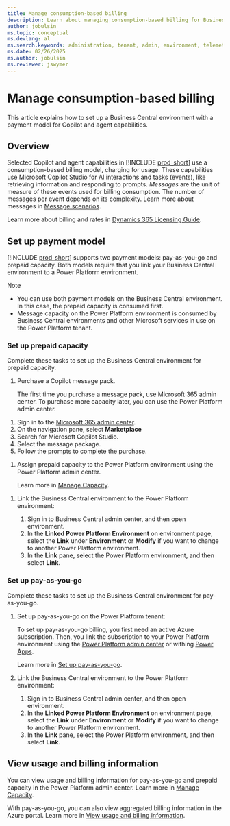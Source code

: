 ```yaml
---
title: Manage consumption-based billing
description: Learn about managing consumption-based billing for Business Central
author: jobulsin
ms.topic: conceptual
ms.devlang: al
ms.search.keywords: administration, tenant, admin, environment, telemetry, billing
ms.date: 02/26/2025
ms.author: jobulsin
ms.reviewer: jswymer
---
```

# Manage consumption-based billing

This article explains how to set up a Business Central environment with a payment model for Copilot and agent capabilities.

## Overview

Selected Copilot and agent capabilities in [!INCLUDE [prod_short](../includes/prod_short.md)] use a consumption-based billing model, charging for usage. These capabilities use Microsoft Copilot Studio for AI interactions and tasks (events), like retrieving information and responding to prompts. *Messages* are the unit of measure of these events used for billing consumption. The number of messages per event depends on its complexity. Learn more about messages in [Message scenarios](/microsoft-copilot-studio/requirements-messages-management#message-scenarios).

Learn more about billing and rates in [Dynamics 365 Licensing Guide](https://go.microsoft.com/fwlink/?LinkId=866544).

## Set up payment model 

[!INCLUDE [prod_short](../includes/prod_short.md)] supports two payment models: pay-as-you-go and prepaid capacity. Both models require that you link your Business Central environment to a Power Platform environment.

> [!NOTE]
> - You can use both payment models on the Business Central environment. In this case, the prepaid capacity is consumed first.
> - Message capacity on the Power Platform environment is consumed by Business Central environments and other Microsoft services in use on the Power Platform tenant.

### Set up prepaid capacity

Complete these tasks to set up the Business Central environment for prepaid capacity.

1. Purchase a Copilot message pack.

   The first time you purchase a message pack, use Microsoft 365 admin center. To purchase more capacity later, you can use the Power Platform admin center.

<!--# [Microsoft 365 admin center](#tab/m365) -->

   1. Sign in to the [Microsoft 365 admin center](https://admin.microsoft.com).
   1. On the navigation pane, select **Marketplace**
   1. Search for Microsoft Copilot Studio.
   1. Select the message package.
   1. Follow the prompts to complete the purchase.
<!--
   # [Power Platform admin center](#tab/ppac)

   1. Sign in to the [Power Platform dmin center](https://admin.powerplatform.microsoft.com/).
   1. On the navigation pane, select **Licensing**.
   1. Under **Summaries**, select Copilot Studio.
   1. Look for the **Message Pack** card.
   1. Click on the link provided to manage and purchase new message packs.
   1. Follow the prompts to complete your purchase.-->

1. Assign prepaid capacity to the Power Platform environment using the Power Platform admin center.

   Learn more in [Manage Capacity](/power-platform/admin/manage-copilot-studio-messages-capacity?tabs=new#manage-capacity).

<!-- 
   1. Sign in to the [Power Platform admin center](https://admin.powerplatform.microsoft.com/).
   1. On the navigation pane, select **Licensing**.
   1. Under **Summaries**, select **Copilot Studio**.
   1. Look for the **Message Pack** card.
-->
1. Link the Business Central environment to the Power Platform environment:

   1. Sign in to Business Central admin center, and then open environment.
   1. In the **Linked Power Platform Environment** on environment page, select the **Link** under **Environment** or **Modify** if you want to change to another Power Platform environment.
   1. In the **Link** pane, select the Power Platform environment, and then select **Link**.  

### Set up pay-as-you-go

Complete these tasks to set up the Business Central environment for pay-as-you-go.

1. Set up pay-as-you-go on the Power Platform tenant:

   To set up pay-as-you-go billing, you first need an active Azure subscription. Then, you link the subscription to your Power Platform environment using the [Power Platform admin center](https://admin.powerplatform.microsoft.com/) or withing [Power Apps](https://make.powerapps.com/).

   Learn more in [Set up pay-as-you-go](/power-platform/admin/pay-as-you-go-set-up).
2. Link the Business Central environment to the Power Platform environment:

   1. Sign in to Business Central admin center, and then open environment.
   1. In the **Linked Power Platform Environment** on environment page, select the **Link** under **Environment** or **Modify** if you want to change to another Power Platform environment.
   1. In the **Link** pane, select the Power Platform environment, and then select **Link**.  

## View usage and billing information

You can view usage and billing information for pay-as-you-go and prepaid capacity in the Power Platform admin center. Learn more in [Manage Capacity](/power-platform/admin/manage-copilot-studio-messages-capacity).

With pay-as-you-go, you can also view aggregated billing information in the Azure portal. Learn more in [View usage and billing information](/power-platform/admin/pay-as-you-go-usage-costs).